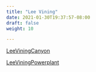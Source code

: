 ```yaml
---
title: "Lee Vining"
date: 2021-01-30T19:37:57-08:00
draft: false
weight: 10

---
```


<a target="_blank" href="/xmeyers/maps/LeeViningCanyon.pdf">LeeViningCanyon</a> 

<a target="_blank" href="/xmeyers/maps/LeeViningPowerplant.pdf">LeeViningPowerplant</a> 

